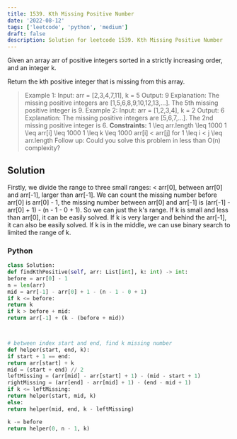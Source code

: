```yaml
---
title: 1539. Kth Missing Positive Number
date: '2022-08-12'
tags: ['leetcode', 'python', 'medium']
draft: false
description: Solution for leetcode 1539. Kth Missing Positive Number
---
```



Given an array arr of positive integers sorted in a strictly increasing order, and an integer k.

Return the kth positive integer that is missing from this array.

> Example 1:
> Input: arr = [2,3,4,7,11], k = 5
> Output: 9
> Explanation: The missing positive integers are [1,5,6,8,9,10,12,13,...]. The 5th missing positive integer is 9.
> Example 2:
> Input: arr = [1,2,3,4], k = 2
> Output: 6
> Explanation: The missing positive integers are [5,6,7,...]. The 2nd missing positive integer is 6.
**Constraints:**
> 1 <TeX>\leq</TeX> arr.length <TeX>\leq</TeX> 1000
> 1 <TeX>\leq</TeX> arr[i] <TeX>\leq</TeX> 1000
> 1 <TeX>\leq</TeX> k <TeX>\leq</TeX> 1000
> arr[i] < arr[j] for 1 <TeX>\leq</TeX> i < j <TeX>\leq</TeX> arr.length
Follow up:
Could you solve this problem in less than O(n) complexity?


## Solution
Firstly, we divide the range to three small ranges: < arr[0], between arr[0] and arr[-1], larger than arr[-1]. We can count the missing number before arr[0] is arr[0] - 1, the missing number between arr[0] and arr[-1] is (arr[-1] - arr[0] + 1) - (n - 1 - 0 + 1). So we can just the k's range. If k is small and less than arr[0], it can be easily solved. If k is very larger and behind the arr[-1], it can also be easily solved. If k is in the middle, we can use binary search to limited the range of k.



### Python
```python
class Solution:
def findKthPositive(self, arr: List[int], k: int) -> int:
before = arr[0] - 1
n = len(arr)
mid = arr[-1] - arr[0] + 1 - (n - 1 - 0 + 1)
if k <= before:
return k
if k > before + mid:
return arr[-1] + (k - (before + mid))



# between index start and end, find k missing number
def helper(start, end, k):
if start + 1 == end:
return arr[start] + k
mid = (start + end) // 2
leftMissing = (arr[mid] - arr[start] + 1) - (mid - start + 1)
rightMissing = (arr[end] - arr[mid] + 1) - (end - mid + 1)
if k <= leftMissing:
return helper(start, mid, k)
else:
return helper(mid, end, k - leftMissing)

k -= before
return helper(0, n - 1, k)
```
